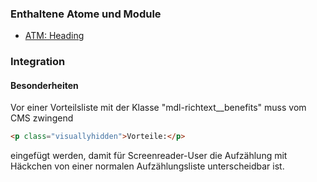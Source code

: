 ### Enthaltene Atome und Module
* <a href="../../atoms/headings/headings.html">ATM: Heading</a>

### Integration


#### Besonderheiten
Vor einer Vorteilsliste mit der Klasse "mdl-richtext__benefits" muss vom CMS zwingend

```html
<p class="visuallyhidden">Vorteile:</p>
```

eingefügt werden, damit für Screenreader-User die Aufzählung mit Häckchen von einer normalen Aufzählungsliste unterscheidbar ist.
